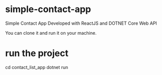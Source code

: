 # simple-contact-app
Simple Contact App Developed with ReactJS and DOTNET Core Web API


You can clone it and run it on your machine.

# run the project
cd contact_list_app
dotnet run